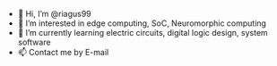 - 👋 Hi, I’m @riagus99
- 👀 I’m interested in edge computing, SoC, Neuromorphic computing
- 🌱 I’m currently learning electric circuits, digital logic design, system software
- 📫 Contact me by E-mail

<!---
riagus99/riagus99 is a ✨ special ✨ repository because its `README.md` (this file) appears on your GitHub profile.
You can click the Preview link to take a look at your changes.
--->
